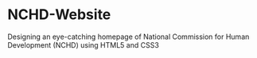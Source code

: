 # NCHD-Website
Designing an eye-catching homepage of National Commission for Human Development (NCHD) using HTML5 and CSS3

